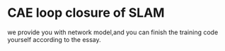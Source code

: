 # CAE loop closure of SLAM
we provide you with network model,and you can finish the training code yourself according to the essay.
